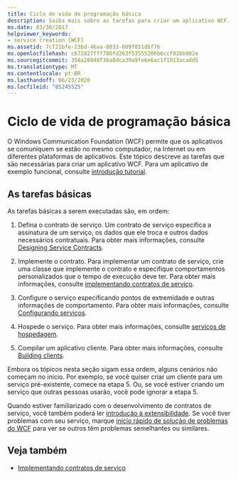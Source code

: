 ```yaml
---
title: Ciclo de vida de programação básica
description: Saiba mais sobre as tarefas para criar um aplicativo WCF. O WCF permite que os aplicativos se comuniquem no mesmo computador, em redes ou em diferentes plataformas de aplicativos.
ms.date: 03/30/2017
helpviewer_keywords:
- service creation [WCF]
ms.assetid: 7cf21bfe-23bd-46aa-8033-609f851dbf76
ms.openlocfilehash: c672827fff780fd263f5355520bb6ccf02bb902e
ms.sourcegitcommit: 358a28048f36a8dca39a9fe6e6ac1f1913acadd5
ms.translationtype: MT
ms.contentlocale: pt-BR
ms.lasthandoff: 06/23/2020
ms.locfileid: "85245525"
---
```

# <a name="basic-programming-lifecycle"></a>Ciclo de vida de programação básica
O Windows Communication Foundation (WCF) permite que os aplicativos se comuniquem se estão no mesmo computador, na Internet ou em diferentes plataformas de aplicativos. Este tópico descreve as tarefas que são necessárias para criar um aplicativo WCF. Para um aplicativo de exemplo funcional, consulte [introdução tutorial](getting-started-tutorial.md).  
  
## <a name="the-basic-tasks"></a>As tarefas básicas  
 As tarefas básicas a serem executadas são, em ordem:  
  
1. Defina o contrato de serviço. Um contrato de serviço especifica a assinatura de um serviço, os dados que ele troca e outros dados necessários contratuais. Para obter mais informações, consulte [Designing Service Contracts](designing-service-contracts.md).  
  
2. Implemente o contrato. Para implementar um contrato de serviço, crie uma classe que implemente o contrato e especifique comportamentos personalizados que o tempo de execução deve ter. Para obter mais informações, consulte [implementando contratos de serviço](implementing-service-contracts.md).  
  
3. Configure o serviço especificando pontos de extremidade e outras informações de comportamento. Para obter mais informações, consulte [Configurando serviços](configuring-services.md).  
  
4. Hospede o serviço. Para obter mais informações, consulte [serviços de hospedagem](hosting-services.md).  
  
5. Compilar um aplicativo cliente. Para obter mais informações, consulte [Building clients](building-clients.md).  
  
 Embora os tópicos nesta seção sigam essa ordem, alguns cenários não começam no início. Por exemplo, se você quiser criar um cliente para um serviço pré-existente, comece na etapa 5. Ou, se você estiver criando um serviço que outras pessoas usarão, você pode ignorar a etapa 5.  
  
 Quando estiver familiarizado com o desenvolvimento de contratos de serviço, você também poderá ler [introdução à extensibilidade](introduction-to-extensibility.md). Se você tiver problemas com seu serviço, marque [início rápido de solução de problemas do WCF](wcf-troubleshooting-quickstart.md) para ver se outros têm problemas semelhantes ou similares.  
  
## <a name="see-also"></a>Veja também

- [Implementando contratos de serviço](implementing-service-contracts.md)

